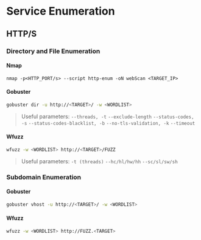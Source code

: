# Service Enumeration

## HTTP/S

### Directory and File Enumeration

#### Nmap

```
nmap -p<HTTP_PORT/s> --script http-enum -oN webScan <TARGET_IP>
```

#### Gobuster

```bash
gobuster dir -u http://<TARGET>/ -w <WORDLIST>
```

> Useful parameters: `--threads, -t` `--exclude-length` `--status-codes, -s` `--status-codes-blacklist, -b` `--no-tls-validation, -k` `--timeout`

#### Wfuzz

```bash
wfuzz -w <WORDLIST> http://<TARGET>/FUZZ
```

> Useful parameters: `-t (threads)` `--hc/hl/hw/hh` `--sc/sl/sw/sh`

### Subdomain Enumeration

#### Gobuster

```bash
gobuster vhost -u http://<TARGET>/ -w <WORDLIST>
```

#### Wfuzz

```bash
wfuzz -w <WORDLIST> http://FUZZ.<TARGET>
```

